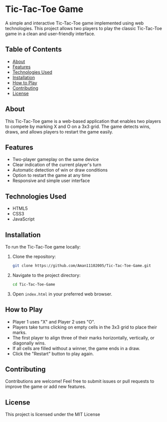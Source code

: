 # Tic-Tac-Toe Game

A simple and interactive Tic-Tac-Toe game implemented using web technologies. This project allows two players to play the classic Tic-Tac-Toe game in a clean and user-friendly interface.

## Table of Contents

- [About](#about)
- [Features](#features)
- [Technologies Used](#technologies-used)
- [Installation](#installation)
- [How to Play](#how-to-play)
- [Contributing](#contributing)
- [License](#license)


## About

This Tic-Tac-Toe game is a web-based application that enables two players to compete by marking X and O on a 3x3 grid. The game detects wins, draws, and allows players to restart the game easily.

## Features

- Two-player gameplay on the same device
- Clear indication of the current player's turn
- Automatic detection of win or draw conditions
- Option to restart the game at any time
- Responsive and simple user interface

## Technologies Used

- HTML5
- CSS3
- JavaScript

## Installation

To run the Tic-Tac-Toe game locally:

1. Clone the repository:
   ```bash
   git clone https://github.com/Aman11102005/Tic-Tac-Toe-Game.git
   
2. Navigate to the project directory:
   ```bash
   cd Tic-Tac-Toe-Game

3. Open `index.html` in your preferred web browser.

## How to Play

- Player 1 uses "X" and Player 2 uses "O".
- Players take turns clicking on empty cells in the 3x3 grid to place their marks.
- The first player to align three of their marks horizontally, vertically, or diagonally wins.
- If all cells are filled without a winner, the game ends in a draw.
- Click the "Restart" button to play again.

## Contributing
Contributions are welcome! Feel free to submit issues or pull requests to improve the game or add new features.

## License
This project is licensed under the MIT License

  
